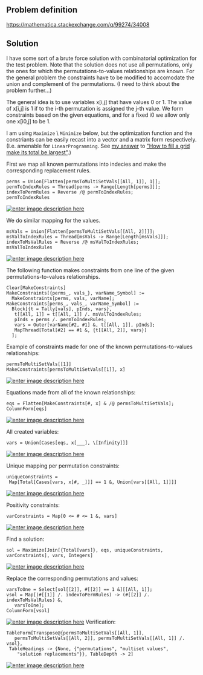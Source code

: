 
## Problem definition

https://mathematica.stackexchange.com/q/99274/34008

## Solution 

I have some sort of a brute force solution with combinatorial optimization for the test problem. Note that the solution does not use all permutations, only the ones for which the permutations-to-values relationships are known. For the general problem the constraints have to be modified to accomodate the union and complement of the permutations. (I need to think about the problem further...)

The general idea is to use variables x[i,j] that have values 0 or 1. The value of x[i,j] is 1 if to the i-th permutation is assigned the j-th value. We form constraints based on the given equations, and for a fixed i0 we allow only one x[i0,j] to be 1.

I am using `Maximize` \ `Minimize` below, but the optimization function and the constriants can be easily recast into a vector and a matrix form respectively. (I.e. amenable for `LinearProgramming`. See [my answer](http://mathematica.stackexchange.com/a/112210/34008) to ["How to fill a grid make its total be largest"](http://mathematica.stackexchange.com/questions/111725/how-to-fill-a-grid-make-its-total-be-largest).)

First we map all known permutations into indecies and make the corresponding replacement rules.

    perms = Union[Flatten[permsToMultiSetVals[[All, 1]], 1]];
    permToIndexRules = Thread[perms -> Range[Length[perms]]];
    indexToPermRules = Reverse /@ permToIndexRules;
    permToIndexRules

[![enter image description here][1]][1]

We do similar mapping for the values.

    msVals = Union[Flatten[permsToMultiSetVals[[All, 2]]]];
    msValToIndexRules = Thread[msVals -> Range[Length[msVals]]];
    indexToMsValRules = Reverse /@ msValToIndexRules;
    msValToIndexRules

[![enter image description here][2]][2]

The following function makes constraints from one line of the given permutations-to-values relationships. 

    Clear[MakeConstraints]
    MakeConstraints[{perms_, vals_}, varName_Symbol] :=
      MakeConstraints[perms, vals, varName];
    MakeConstraints[perms_, vals_, varName_Symbol] :=
      Block[{t = Tally[vals], pInds, vars},
       t[[All, 1]] = t[[All, 1]] /. msValToIndexRules;
       pInds = perms /. permToIndexRules;
       vars = Outer[varName[#2, #1] &, t[[All, 1]], pInds];
       MapThread[Total[#2] == #1 &, {t[[All, 2]], vars}]
      ];

Example of constraints made for one of the known permutations-to-values relationships:

    permsToMultiSetVals[[1]]
    MakeConstraints[permsToMultiSetVals[[1]], x]

[![enter image description here][3]][3]

Equations made from all of the known relationships:

    eqs = Flatten[MakeConstraints[#, x] & /@ permsToMultiSetVals];
    ColumnForm[eqs]

[![enter image description here][4]][4]

All created variables:

    vars = Union[Cases[eqs, x[___], \[Infinity]]]

[![enter image description here][5]][5]

Unique mapping per permutation constraints:

    uniqueConstraints = 
     Map[Total[Cases[vars, x[#, _]]] == 1 &, Union[vars[[All, 1]]]]

[![enter image description here][6]][6]


Positivity constraints:

    varConstraints = Map[0 <= # <= 1 &, vars]

[![enter image description here][7]][7]


Find a solution:

    sol = Maximize[Join[{Total[vars]}, eqs, uniqueConstraints, varConstraints], vars, Integers]

[![enter image description here][8]][8]


Replace the corresponding permutations and values:

    varsToOne = Select[sol[[2]], #[[2]] == 1 &][[All, 1]];
    vsol = Map[(#[[1]] /. indexToPermRules) -> (#[[2]] /. indexToMsValRules) &, 
       varsToOne];
    ColumnForm[vsol]

[![enter image description here][9]][9]
Verification:

    TableForm[Transpose@{permsToMultiSetVals[[All, 1]], 
       permsToMultiSetVals[[All, 2]], permsToMultiSetVals[[All, 1]] /. vsol}, 
     TableHeadings -> {None, {"permutations", "multiset values", 
        "solution replacements"}}, TableDepth -> 2]

[![enter image description here][10]][10]


  [1]: http://i.stack.imgur.com/YsUWQ.png
  [2]: http://i.stack.imgur.com/b0xRT.png
  [3]: http://i.stack.imgur.com/cmN8K.png
  [4]: http://i.stack.imgur.com/dYMK5.png
  [5]: http://i.stack.imgur.com/dse34.png
  [6]: http://i.stack.imgur.com/o3Ngb.png
  [7]: http://i.stack.imgur.com/xMGbo.png
  [8]: http://i.stack.imgur.com/9YWa6.png
  [9]: http://i.stack.imgur.com/t9LWK.png
  [10]: http://i.stack.imgur.com/rBNre.png
